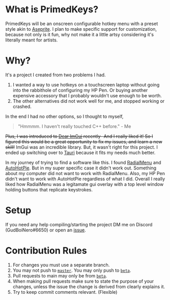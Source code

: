 # What is PrimedKeys?

PrimedKeys will be an onscreen configurable hotkey menu with a preset style akin to [Aseprite](https://www.aseprite.org/).
I plan to make specific support for customization, because not only is it fun, why not make it a little artsy considering it's literally meant for artists.

# Why?

It's a project I created from two problems I had.

1. I wanted a way to use hotkeys on a touchscreen laptop without going into the rabbithole of configuring my HP Pen. Or buying another expensive accessory that I probably wouldn't use enough to be worth.
2. The other alternatives did not work well for me, and stopped working or crashed.

In the end I had no other options, so I thought to myself,

> "Hmmmm. I haven't really touched C++ before." - Me

~~Plus, I was introduced to [Dear ImGui](https://github.com/ocornut/imgui) recently- And I really liked it! So I figured this would be a great opportunity to fix my issues, and learn a new skill!~~ ImGui was an incredible library. But, it wasn't right for this project. I ended up switching over to [Tauri](https://tauri.app/) because it fits my needs much better.

In my journey of trying to find a software like this. I found [RadialMenu](http://radialmenu.weebly.com/) and [AutoHotPie](https://github.com/dumbeau/AutoHotPie). But in my super specific case it didn't work out. Something about my computer did not want to work with RadialMenu. Also, my HP Pen didn't want to work with AutoHotPie regardless of what I did. Overall I really liked how RadialMenu was a legitamate gui overlay with a top level window holding buttons that replicate keystrokes.

# Setup

If you need any help compiling/starting the project DM me on Discord (GudBoiNero#6650) or open an [issue](https://github.com/GudBoiNero/primed_keys/issues).

# Contribution Rules

1. For changes you must use a separate branch.
2. You may not push to [`master`](https://github.com/GudBoiNero/primed_keys/tree/master). You may only push to [`beta`](https://github.com/GudBoiNero/primed_keys/tree/master).
3. Pull requests to main may only be from [`beta`](https://github.com/GudBoiNero/primed_keys/tree/master).
4. When making pull requests make sure to state the purpose of your changes, unless the issue the change is derived from clearly explains it.
5. Try to keep commit comments relevant. (Flexible)
